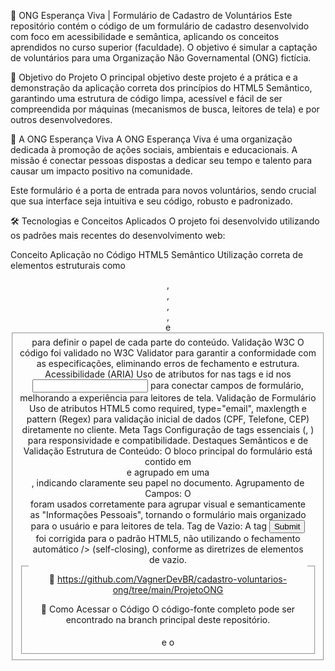 🌿 ONG Esperança Viva | Formulário de Cadastro de Voluntários
Este repositório contém o código de um formulário de cadastro desenvolvido com foco em acessibilidade e semântica, aplicando os conceitos aprendidos no curso superior (faculdade). O objetivo é simular a captação de voluntários para uma Organização Não Governamental (ONG) fictícia.

🎯 Objetivo do Projeto
O principal objetivo deste projeto é a prática e a demonstração da aplicação correta dos princípios do HTML5 Semântico, garantindo uma estrutura de código limpa, acessível e fácil de ser compreendida por máquinas (mecanismos de busca, leitores de tela) e por outros desenvolvedores.

💚 A ONG Esperança Viva
A ONG Esperança Viva é uma organização dedicada à promoção de ações sociais, ambientais e educacionais. A missão é conectar pessoas dispostas a dedicar seu tempo e talento para causar um impacto positivo na comunidade.

Este formulário é a porta de entrada para novos voluntários, sendo crucial que sua interface seja intuitiva e seu código, robusto e padronizado.

🛠️ Tecnologias e Conceitos Aplicados
O projeto foi desenvolvido utilizando os padrões mais recentes do desenvolvimento web:

Conceito	Aplicação no Código
HTML5 Semântico	Utilização correta de elementos estruturais como <header>, <nav>, <main>, <section>, <form> e <fieldset> para definir o papel de cada parte do conteúdo.
Validação W3C	O código foi validado no W3C Validator para garantir a conformidade com as especificações, eliminando erros de fechamento e estrutura.
Acessibilidade (ARIA)	Uso de atributos for nas tags <label> e id nos <input> para conectar campos de formulário, melhorando a experiência para leitores de tela.
Validação de Formulário	Uso de atributos HTML5 como required, type="email", maxlength e pattern (Regex) para validação inicial de dados (CPF, Telefone, CEP) diretamente no cliente.
Meta Tags	Configuração de tags essenciais (<meta charset>, <meta name="viewport">) para responsividade e compatibilidade.
Destaques Semânticos e de Validação
Estrutura de Conteúdo: O bloco principal do formulário está contido em <main> e agrupado em uma <section>, indicando claramente seu papel no documento.
Agrupamento de Campos: O <fieldset> e o <legend> foram usados corretamente para agrupar visual e semanticamente as "Informações Pessoais", tornando o formulário mais organizado para o usuário e para leitores de tela.
Tag de Vazio: A tag <input type="submit"> foi corrigida para o padrão HTML5, não utilizando o fechamento automático /> (self-closing), conforme as diretrizes de elementos de vazio.

🔗 https://github.com/VagnerDevBR/cadastro-voluntarios-ong/tree/main/ProjetoONG

📂 Como Acessar o Código
O código-fonte completo pode ser encontrado na branch principal deste repositório.
